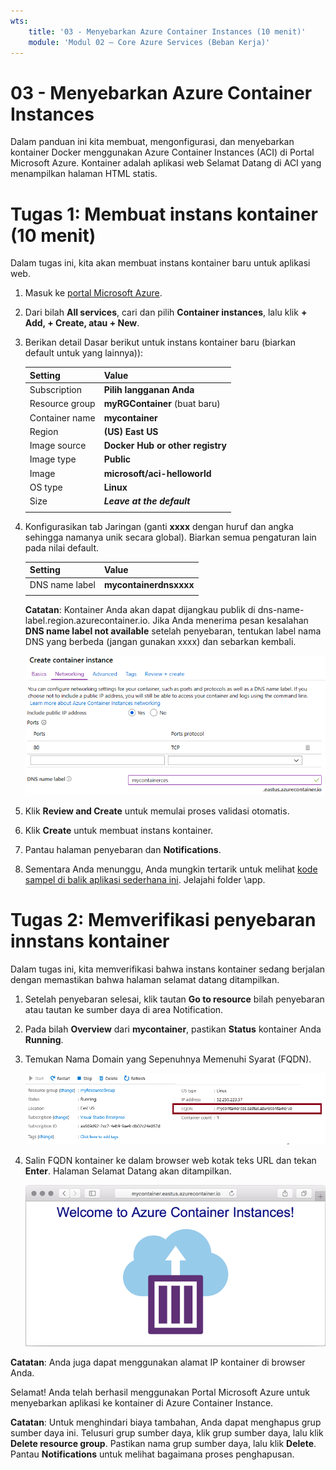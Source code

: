 ```yaml
---
wts:
    title: '03 - Menyebarkan Azure Container Instances (10 menit)'
    module: 'Modul 02 – Core Azure Services (Beban Kerja)'
---
```


# 03 - Menyebarkan Azure Container Instances

Dalam panduan ini kita membuat, mengonfigurasi, dan menyebarkan kontainer Docker menggunakan Azure Container Instances (ACI) di Portal Microsoft Azure. Kontainer adalah aplikasi web Selamat Datang di ACI yang menampilkan halaman HTML statis. 

# Tugas 1: Membuat instans kontainer (10 menit)

Dalam tugas ini, kita akan membuat instans kontainer baru untuk aplikasi web. 

1. Masuk ke [portal Microsoft Azure](https://portal.azure.com).

2. Dari bilah **All services**, cari dan pilih **Container instances**, lalu klik **+ Add, + Create, atau + New**. 

3. Berikan detail Dasar berikut untuk instans kontainer baru (biarkan default untuk yang lainnya)): 

	| Setting| Value|
	|----|----|
	| Subscription | **Pilih langganan Anda** |
	| Resource group | **myRGContainer** (buat baru) |
	| Container name| **mycontainer**|
	| Region | **(US) East US** |
	| Image source| **Docker Hub or other registry**|
	| Image type| **Public**|
	| Image| **microsoft/aci-helloworld**|
	| OS type| **Linux** |
	| Size| ***Leave at the default***|
	|||

4. Konfigurasikan tab Jaringan (ganti **xxxx** dengan huruf dan angka sehingga namanya unik secara global). Biarkan semua pengaturan lain pada nilai default.

	| Setting| Value|
	|--|--|
	| DNS name label| **mycontainerdnsxxxx** |
	|||
	
	**Catatan**: Kontainer Anda akan dapat dijangkau publik di dns-name-label.region.azurecontainer.io. Jika Anda menerima pesan kesalahan **DNS name label not available** setelah penyebaran, tentukan label nama DNS yang berbeda (jangan gunakan xxxx) dan sebarkan kembali. 


	![Cuplikan layar dari panel konfigurasi bilah buat instans kontainer, di portal Microsoft Azure, dengan label nama DNS yang dimasukkan. ](../images/0201.png)

5. Klik **Review and Create** untuk memulai proses validasi otomatis.

6. Klik **Create** untuk membuat instans kontainer. 

7. Pantau halaman penyebaran dan **Notifications**. 

8. Sementara Anda menunggu, Anda mungkin tertarik untuk melihat [kode sampel di balik aplikasi sederhana ini](https://github.com/Azure-Samples/aci-helloworld). Jelajahi folder \app. 

# Tugas 2: Memverifikasi penyebaran innstans kontainer

Dalam tugas ini, kita memverifikasi bahwa instans kontainer sedang berjalan dengan memastikan bahwa halaman selamat datang ditampilkan.

1. Setelah penyebaran selesai, klik tautan **Go to resource** bilah penyebaran atau tautan ke sumber daya di area Notification.

2. Pada bilah **Overview** dari **mycontainer**, pastikan **Status** kontainer Anda **Running**. 

3. Temukan Nama Domain yang Sepenuhnya Memenuhi Syarat (FQDN).

	![Cuplikan layar dari panel gambaran umum untuk kokntainer yang baru dibuat di portal Microsoft Azure, dengan FQDN yang disorot. ](../images/0202.png)

2. Salin FQDN kontainer ke dalam browser web kotak teks URL dan tekan **Enter**. Halaman Selamat Datang akan ditampilkan. 

	![Cuplikan layar pesan selamat datang ACI yang ditampilkan di browser web.](../images/0203.png)

**Catatan**: Anda juga dapat menggunakan alamat IP kontainer di browser Anda. 

Selamat! Anda telah berhasil menggunakan Portal Microsoft Azure untuk menyebarkan aplikasi ke kontainer di Azure Container Instance.

**Catatan**: Untuk menghindari biaya tambahan, Anda dapat menghapus grup sumber daya ini. Telusuri grup sumber daya, klik grup sumber daya, lalu klik **Delete resource group**. Pastikan nama grup sumber daya, lalu klik **Delete**. Pantau **Notifications** untuk melihat bagaimana proses penghapusan.
